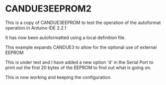 # CANDUE3EEPROM2

This is a copy of CANDUE3EEPROM to test the operation of the autoformat operation in Arduino IDE 2.2.1

It has now been autoformatted using a local definition file.

This example expands CANDUE3 to allow for the optional use of external EEPROM

This is under test and I have added a new option 'd' in the Serial Port to print out the first 20 bytes of the EEPROM to find out what is going on.

This is now working and keeping the configuration.
